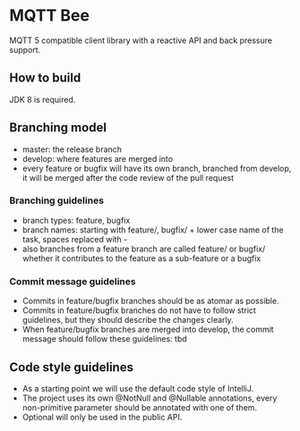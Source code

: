# MQTT Bee

MQTT 5 compatible client library with a reactive API and back pressure support.

## How to build

JDK 8 is required.

## Branching model

* master: the release branch
* develop: where features are merged into
* every feature or bugfix will have its own branch, branched from develop, 
it will be merged after the code review of the pull request

### Branching guidelines

* branch types: feature, bugfix
* branch names: starting with feature/, bugfix/ + lower case name of the task, spaces replaced with -
* also branches from a feature branch are called feature/ or bugfix/ 
whether it contributes to the feature as a sub-feature or a bugfix

### Commit message guidelines

* Commits in feature/bugfix branches should be as atomar as possible.
* Commits in feature/bugfix branches do not have to follow strict guidelines, 
but they should describe the changes clearly.
* When feature/bugfix branches are merged into develop, the commit message should follow these guidelines: tbd

## Code style guidelines

* As a starting point we will use the default code style of IntelliJ.
* The project uses its own @NotNull and @Nullable annotations, 
every non-primitive parameter should be annotated with one of them.
* Optional will only be used in the public API.

